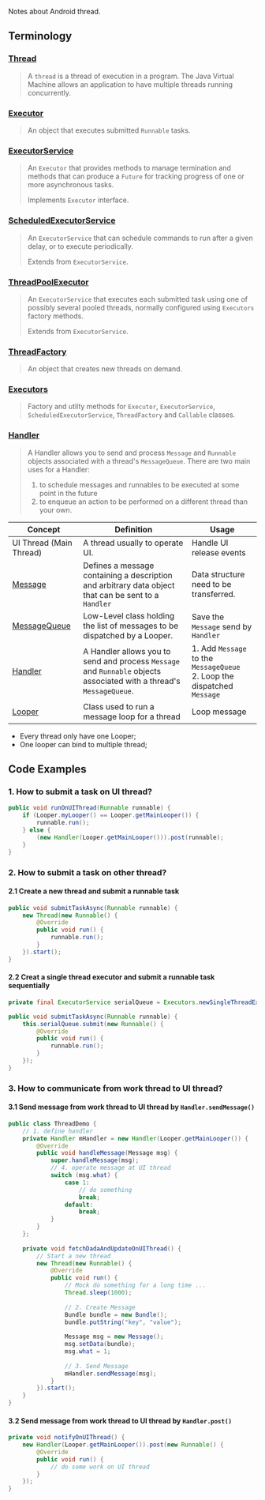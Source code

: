 Notes about Android thread.




## Terminology

### [Thread](https://developer.android.com/reference/java/lang/Thread)

> A `thread` is a thread of execution in a program. The Java Virtual Machine allows an application to have multiple threads running concurrently.



### [Executor](https://developer.android.com/reference/java/util/concurrent/Executor)

> An object that executes submitted `Runnable` tasks. 



### [ExecutorService](https://developer.android.com/reference/java/util/concurrent/ExecutorService)

> An `Executor` that provides methods to manage termination and methods that can produce a `Future` for tracking progress of one or more asynchronous tasks.
>
> Implements `Executor` interface.



###  [ScheduledExecutorService](https://developer.android.com/reference/java/util/concurrent/ScheduledExecutorService)

> An `ExecutorService` that can schedule commands to run after a given delay, or to execute periodically.
>
> Extends from `ExecutorService`.



###  [ThreadPoolExecutor](https://developer.android.com/reference/java/util/concurrent/ThreadPoolExecutor)

> An `ExecutorService` that executes each submitted task using one of possibly several pooled threads, normally configured using `Executors` factory methods.
>
> Extends from `ExecutorService`.



###  [ThreadFactory](https://developer.android.com/reference/java/util/concurrent/ThreadFactory)

> An object that creates new threads on demand.



### [Executors](https://developer.android.com/reference/java/util/concurrent/Executors)

> Factory and utilty methods for `Executor`, `ExecutorService`, `ScheduledExecutorService`, `ThreadFactory` and `Callable` classes.



###  [Handler](https://developer.android.com/reference/android/os/Handler)

> A Handler allows you to send and process `Message` and `Runnable` objects associated with a thread's `MessageQueue`.
> There are two main uses for a Handler:
>
> 1. to schedule messages and runnables to be executed at some point in the future
> 2. to enqueue an action to be performed on a different thread than your own.



| Concept                                                      | Definition                                                   | Usage                                                        |
| ------------------------------------------------------------ | ------------------------------------------------------------ | ------------------------------------------------------------ |
| UI Thread (Main Thread)                                      | A thread usually to operate UI.                              | Handle UI release events                                     |
| [Message](https://developer.android.com/reference/android/os/Message) | Defines a message containing a description and arbitrary data object that can be sent to a `Handler` | Data structure need to be transferred.                       |
| [MessageQueue](https://developer.android.com/reference/android/os/MessageQueue) | Low-Level class holding the list of messages to be dispatched by a Looper. | Save the `Message` send by `Handler`                         |
| [Handler](https://developer.android.com/reference/android/os/Handler) | A Handler allows you to send and process `Message` and `Runnable` objects associated with a thread's `MessageQueue`. | 1. Add `Message` to the `MessageQueue` <br> 2. Loop the dispatched `Message` |
| [Looper](https://developer.android.com/reference/android/os/Looper) | Class used to run a message loop for a thread                | Loop message                                                 |

- Every thread only have one Looper;
- One looper can bind to multiple thread;



## Code Examples



### 1. How to submit a task on UI thread?

```java
public void runOnUIThread(Runnable runnable) {
    if (Looper.myLooper() == Looper.getMainLooper()) {
        runnable.run();
    } else {
        (new Handler(Looper.getMainLooper())).post(runnable);
    }
}
```



### 2. How to submit a task on other thread?



#### 2.1 Create a new thread and submit a runnable task

```java
public void submitTaskAsync(Runnable runnable) {
    new Thread(new Runnable() {
        @Override
        public void run() {
            runnable.run();
        }
    }).start();
}
```



#### 2.2 Creat a single thread executor and submit a runnable task sequentially

```java
private final ExecutorService serialQueue = Executors.newSingleThreadExecutor();

public void submitTaskAsync(Runnable runnable) {
    this.serialQueue.submit(new Runnable() {
        @Override
        public void run() {
            runnable.run();
        }
    });
}
```



### 3. How to communicate from work thread to UI thread?

#### 3.1 Send message from work thread to UI thread by `Handler.sendMessage()`

```java
public class ThreadDemo {
    // 1. define handler
    private Handler mHandler = new Handler(Looper.getMainLooper()) {
        @Override
        public void handleMessage(Message msg) {
            super.handleMessage(msg);
            // 4. operate message at UI thread
            switch (msg.what) {
                case 1: 
                    // do something
                    break;
                default:
                    break;
            }
        }
    };
    
    private void fetchDadaAndUpdateOnUIThread() {
        // Start a new thread
        new Thread(new Runnable() {
            @Override
            public void run() {
                // Mock do something for a long time ...
                Thread.sleep(1000);
              
                // 2. Create Message 
                Bundle bundle = new Bundle();
                bundle.putString("key", "value");
                
                Message msg = new Message();
                msg.setData(bundle);
                msg.what = 1;
                
                // 3. Send Message
                mHandler.sendMessage(msg);
            }
        }).start();
    }
}
```



#### 3.2 Send message from work thread to UI thread by `Handler.post()`

```java
private void notifyOnUIThread() {
    new Handler(Looper.getMainLooper()).post(new Runnable() {
        @Override
        public void run() {
            // do some work on UI thread
        }
    });
}
```

